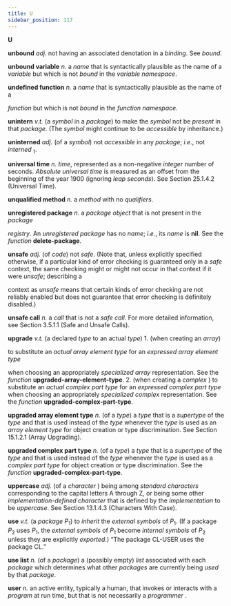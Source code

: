 ```yaml
---
title: U
sidebar_position: 117
---
```


**U** 



**unbound** *adj.* not having an associated denotation in a *binding*. See *bound*. 







 



 



**unbound variable** *n.* a *name* that is syntactically plausible as the name of a *variable* but which is not *bound* in the *variable namespace*. 



**undefined function** *n.* a *name* that is syntactically plausible as the name of a 



*function* but which is not *bound* in the *function namespace*. 



**unintern** *v.t.* (a *symbol* in a *package*) to make the *symbol* not be *present* in that *package*. (The *symbol* might continue to be *accessible* by inheritance.) 



**uninterned** *adj.* (of a *symbol*) not *accessible* in any *package*; *i.e.*, not *interned* <sub>1</sub>. 



**universal time** *n. time*, represented as a non-negative *integer* number of seconds. *Absolute universal time* is measured as an offset from the beginning of the year 1900 (ignoring *leap seconds*). See Section 25.1.4.2 (Universal Time). 



**unqualified method** *n.* a *method* with no *qualifiers*. 



**unregistered package** *n.* a *package object* that is not present in the *package* 



*registry*. An *unregistered package* has no *name*; *i.e.*, its *name* is **nil**. See the *function* **delete-package**. 



**unsafe** *adj.* (of *code*) not *safe*. (Note that, unless explicitly specified otherwise, if a particular kind of error checking is guaranteed only in a *safe* context, the same checking might or might not occur in that context if it were *unsafe*; describing a 



context as *unsafe* means that certain kinds of error checking are not reliably enabled but does not guarantee that error checking is definitely disabled.) 



**unsafe call** *n.* a *call* that is not a *safe call*. For more detailed information, see Section 3.5.1.1 (Safe and Unsafe Calls). 



**upgrade** *v.t.* (a declared *type* to an actual *type*) 1. (when creating an *array*) 



to substitute an *actual array element type* for an *expressed array element type* 



when choosing an appropriately *specialized array* representation. See the *function* **upgraded-array-element-type**. 2. (when creating a *complex* ) to substitute an *actual complex part type* for an *expressed complex part type* when choosing an appropriately *specialized complex* representation. See the *function* **upgraded-complex-part-type**. 



**upgraded array element type** *n.* (of a *type*) a *type* that is a *supertype* of the *type* and that is used instead of the *type* whenever the *type* is used as an *array element type* for object creation or type discrimination. See Section 15.1.2.1 (Array Upgrading). 



**upgraded complex part type** *n.* (of a *type*) a *type* that is a *supertype* of the *type* and that is used instead of the *type* whenever the *type* is used as a *complex part type* for object creation or type discrimination. See the *function* **upgraded-complex-part-type**. 







 



 



**uppercase** *adj.* (of a *character* ) being among *standard characters* corresponding to the capital letters A through Z, or being some other *implementation-defined character* that is defined by the *implementation* to be *uppercase*. See Section 13.1.4.3 (Characters With Case). 



**use** *v.t.* (a *package P*<sub>1</sub>) to *inherit* the *external symbols* of *P*<sub>1</sub>. (If a package *P*<sub>2</sub> uses *P*<sub>1</sub>, the *external symbols* of *P*<sub>1</sub> become *internal symbols* of *P*<sub>2</sub> unless they are explicitly *exported*.) “The package CL-USER uses the package CL.” 



**use list** *n.* (of a *package*) a (possibly empty) *list* associated with each *package* which determines what other *packages* are currently being *used* by that *package*. 



**user** *n.* an active entity, typically a human, that invokes or interacts with a *program* at run time, but that is not necessarily a *programmer* . 



